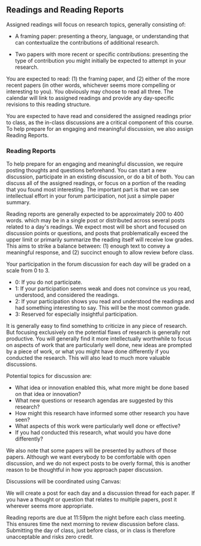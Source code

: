 <!--
<div class="alert alert-danger" markdown="1">
This page is still being migrated and developed. All content remains subject to change.
</div>
-->

## Readings and Reading Reports

Assigned readings will focus on research topics, generally consisting of:

- A framing paper: 
  presenting a theory, language, or understanding that can contextualize the contributions of additional research.

- Two papers with more recent or specific contributions:
  presenting the type of contribution you might initially be expected to attempt in your research.

You are expected to read: (1) the framing paper, and (2) either of the more recent papers
(in other words, whichever seems more compelling or interesting to you). You obviously may choose to read all three.
The calendar will link to assigned readings and provide any day-specific revisions to this reading structure. 

You are expected to have read and considered the assigned readings prior to class,
as the in-class discussions are a critical component of this course.
To help prepare for an engaging and meaningful discussion, we also assign Reading Reports.

### Reading Reports

To help prepare for an engaging and meaningful discussion, we require posting thoughts and questions beforehand.
You can start a new discussion, participate in an existing discussion, or do a bit of both.
You can discuss all of the assigned readings, or focus on a portion of the reading that you found most interesting. 
The important part is that we can see intellectual effort in your forum participation, not just a simple paper summary.

Reading reports are generally expected to be approximately 200 to 400 words.
which may be in a single post or distributed across several posts related to a day's readings.
We expect most will be short and focused on discussion points or questions,
and posts that problematically exceed the upper limit or primarily summarize the reading itself will receive low grades.
This aims to strike a balance between: 
(1) enough text to convey a meaningful response, and 
(2) succinct enough to allow review before class.

Your participation in the forum discussion for each day will be graded on a scale from 0 to 3.

- 0: If you do not participate.
- 1: If your participation seems weak and does not convince us you read, understood, and considered the readings.
- 2: If your participation shows you read and understood the readings and had something interesting to say.
     This will be the most common grade.
- 3: Reserved for especially insightful participation.

It is generally easy to find something to criticize in any piece of research.
But focusing exclusively on the potential flaws of research is generally not productive. 
You will generally find it more intellectually worthwhile to focus on aspects of work that are particularly well done, 
new ideas are prompted by a piece of work, or what you might have done differently if you conducted the research. 
This will also lead to much more valuable discussions.

Potential topics for discussion are:

- What idea or innovation enabled this, what more might be done based on that idea or innovation?
- What new questions or research agendas are suggested by this research?
- How might this research have informed some other research you have seen?
- What aspects of this work were particularly well done or effective?
- If you had conducted this research, what would you have done differently?

We also note that some papers will be presented by authors of those papers.
Although we want everybody to be comfortable with open discussion,
and we do not expect posts to be overly formal,
this is another reason to be thoughtful in how you approach paper discussion.

Discussions will be coordinated using Canvas:

<app-assignment-submission-link linkSubmission="{{ site.linkDiscussion }}"></app-assignment-submission-link>

We will create a post for each day and a discussion thread for each paper.
If you have a thought or question that relates to multiple papers, post it wherever seems more appropriate.

Reading reports are due at 11:59pm the night before each class meeting.
This ensures time the next morning to review discussion before class.
Submitting the day of class, just before class, or in class is therefore unacceptable and risks zero credit.
